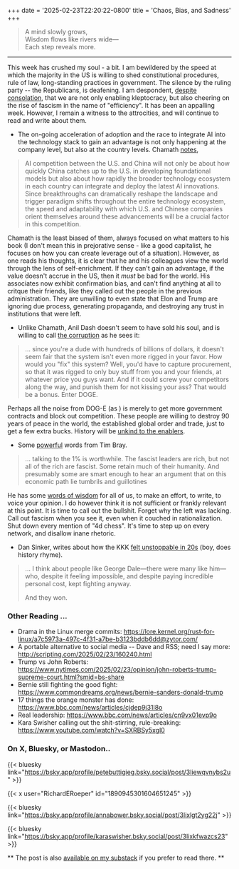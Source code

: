 +++
date = '2025-02-23T22:20:22-0800'
title = 'Chaos, Bias, and Sadness'
+++

> A mind slowly grows,  
> Wisdom flows like rivers wide—  
> Each step reveals more.  
----

This week has crushed my soul - a bit. I am bewildered by the speed at which the majority in the US is willing to shed constitutional procedures, rule of law, long-standing practices in government. The silence by the ruling party -- the Republicans, is deafening. I am despondent, [despite consolation][6], that we are not only enabling kleptocracy, but also cheering on the rise of fascism in the name of "efficiency". It has been an appalling week. However, I remain a witness to the attrocities, and will continue to read and write about them. 

- The on-going acceleration of adoption and the race to integrate AI into the technology stack to gain an advantage is not only happening at the company level, but also at the country levels. Chamath [notes][1], 

> AI competition between the U.S. and China will not only be about how quickly China catches up to the U.S. in developing foundational models but also about how rapidly the broader technology ecosystem in each country can integrate and deploy the latest AI innovations. Since breakthroughs can dramatically reshape the landscape and trigger paradigm shifts throughout the entire technology ecosystem, the speed and adaptability with which U.S. and Chinese companies orient themselves around these advancements will be a crucial factor in this competition.

Chamath is the least biased of them, always focused on what matters to his book (I don't mean this in prejorative sense - like a good capitalist, he focuses on how you can create leverage out of a situation). However, as one reads his thoughts, it is clear that he and his colleagues view the world through the lens of self-enrichment. If they can't gain an advantage, if the value doesn't accrue in the US, then it *must* be bad for the world. His associates now exhibit confirmation bias, and can't find anything at all to critque their friends, like they called out the people in the previous administration. They are unwilling to even state that Elon and Trump are ignoring due process, generating propaganda, and destroying any trust in institutions that were left.

- Unlike Chamath, Anil Dash doesn't seem to have sold his soul, and is willing to call [the corruption][2] as he sees it: 

>... since you're a dude with hundreds of billions of dollars, it doesn't seem fair that the system isn't even more rigged in your favor. How would you "fix" this system? Well, you'd have to capture procurement, so that it was rigged to only buy stuff from you and your friends, at whatever price you guys want. And if it could screw your competitors along the way, and punish them for not kissing your ass? That would be a bonus.
> Enter DOGE.

Perhaps all the noise from DOG-E (as ) is merely to get more government contracts and block out competition. These people are willing to destroy 90 years of peace in the world, the established global order and trade, just to get a few extra bucks. History will be [unkind to the enablers][3].

- Some [powerful][4] words from Tim Bray.

> ... talking to the 1% is worthwhile. The fascist leaders are rich, but not all of the rich are fascist. Some retain much of their humanity. And presumably some are smart enough to hear an argument that on this economic path lie tumbrils and guillotines

He has some [words of wisdom][5] for all of us, to make an effort, to write, to voice your opinion. I do however think it is not sufficient or frankly relevant at this point. It is time to call out the bullshit. Forget why the left was lacking. Call out fascism when you see it, even when it couched in rationalization. Shut down every mention of "4d chess". It's time to step up on every network, and disallow inane rhetoric. 

- Dan Sinker, writes about how the KKK [felt unstoppable in 20s][7] (boy, does history rhyme). 

> ... I think about people like George Dale—there were many like him—who, despite it feeling impossible, and despite paying incredible personal cost, kept fighting anyway.
>
> And they won.


### Other Reading ...

- Drama in the Linux merge commits: https://lore.kernel.org/rust-for-linux/a7c5973a-497c-4f31-a7be-b3123bddb6dd@zytor.com/
- A portable alternative to social media -- Dave and RSS; need I say more: http://scripting.com/2025/02/23/160240.html
- Trump vs John Roberts: https://www.nytimes.com/2025/02/23/opinion/john-roberts-trump-supreme-court.html?smid=bs-share
- Bernie still fighting the good fight: https://www.commondreams.org/news/bernie-sanders-donald-trump
- 17 things the orange monster has done: https://www.bbc.com/news/articles/cjdep9j31l8o
- Real leadership: https://www.bbc.com/news/articles/cn9vx01evp9o
- Kara Swisher calling out the shit-stirring, rule-breaking: https://www.youtube.com/watch?v=SXRBSy5xgl0

### On X, Bluesky, or Mastodon.. 

{{< bluesky link="https://bsky.app/profile/petebuttigieg.bsky.social/post/3liewqvnybs2u" >}}

{{< x user="RichardERoeper" id="1890945301604651245" >}}

{{< bluesky link="https://bsky.app/profile/annabower.bsky.social/post/3lixlgt2yg22j" >}}

{{< bluesky link="https://bsky.app/profile/karaswisher.bsky.social/post/3lixkfwazcs23" >}}

** The post is also [available on my substack][8] if you prefer to read there. **

[1]: https://chamath.substack.com/p/what-i-read-this-week-bef
[2]: https://www.anildash.com/2025/01/04/DOGE-procurement-capture/
[3]: https://en.wikipedia.org/wiki/Propaganda_in_Nazi_Germany
[4]: https://www.tbray.org/ongoing/When/202x/2025/01/22/In-The-Minority
[5]: https://www.tbray.org/ongoing/When/202x/2025/02/08/Posting-and-Fascism
[6]: https://youtu.be/Z_xV1nf44RA?si=CI7Jnfa1l4tvdvNi\
[7]: https://dansinker.com/posts/2025-02-23-dale/
[8]: https://shivan.substack.com/p/chaos-bias-and-sadness

